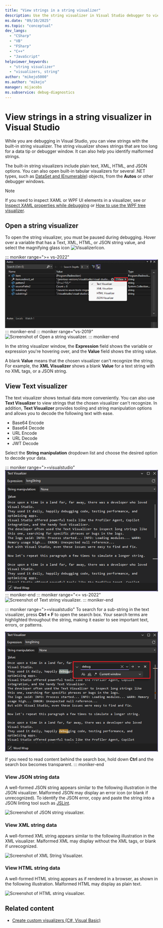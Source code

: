 ```yaml
---
title: "View strings in a string visualizer"
description: Use the string visualizer in Visual Studio debugger to view text strings, XML, HTML, and JSON. You can view other object types, including DataSet and DataTable.
ms.date: "09/10/2025"
ms.topic: "conceptual"
dev_langs:
  - "CSharp"
  - "VB"
  - "FSharp"
  - "C++"
  - "JavaScript"
helpviewer_keywords:
  - "string visualizer"
  - "visualizers, string"
author: "mikejo5000"
ms.author: "mikejo"
manager: mijacobs
ms.subservice: debug-diagnostics
---
```

# View strings in a string visualizer in Visual Studio

While you are debugging in Visual Studio, you can view strings with the built-in string visualizer. The string visualizer shows strings that are too long for a data tip or debugger window. It can also help you identify malformed strings.

The built-in string visualizers include plain text, XML, HTML, and JSON options. You can also open built-in tabular visualizers for several .NET types, such as [DataSet and IEnumerable](../debugger/view-data-in-tabular-visualizer.md)) objects, from the **Autos** or other debugger windows.

> [!NOTE]
> If you need to inspect XAML or WPF UI elements in a visualizer, see or [Inspect XAML properties while debugging](../xaml-tools/inspect-xaml-properties-while-debugging.md) or [How to use the WPF tree visualizer](../debugger/how-to-use-the-wpf-tree-visualizer.md).

## Open a string visualizer

To open the string visualizer, you must be paused during debugging. Hover over a variable that has a Text, XML, HTML, or JSON string value, and select the magnifying glass icon ![VisualizerIcon](../debugger/media/dbg-tips-visualizer-icon.png "Visualizer icon").

::: moniker range=">= vs-2022"
![Screenshot of Open a string visualizer.](../debugger/media/vs-2022/debug-tips-string-visualizers.png "Open string visualizer")
::: moniker-end
::: moniker range="vs-2019"
![Screenshot of Open a string visualizer.](../debugger/media/dbg-tips-string-visualizers.png "Open string visualizer")
::: moniker-end

In the string visualizer window, the **Expression** field shows the variable or expression you're hovering over, and the **Value** field shows the string value.

A blank **Value** means that the chosen visualizer can't recognize the string. For example, the **XML Visualizer** shows a blank **Value** for a text string with no XML tags, or a JSON string.

## View Text  visualizer 

The text visualizer shows textual data more conveniently. You can also use **Text Visualizer** to view strings that the chosen visualizer can't recognize.
In addition, **Text Visualizer** provides tooling and string manipulation options and allows you to decode the following text with ease.

- Base64 Encode
- Base64 Decode
- URL Encode
- URL Decode
- JWT Decode

Select the **String manipulation** dropdown list and choose the desired option to decode your data.

::: moniker range=">=visualstudio"
![Screenshot of Text string visualizer.](../debugger/media/visualstudio/debug-string-visualizer-text.png "Text string visualizer")
::: moniker-end
::: moniker range="<= vs-2022"
![Screenshot of Text string visualizer.](../debugger/media/dbg-string-visualizer-text.png "Text string visualizer")
::: moniker-end

::: moniker range=">=visualstudio"
To search for a sub-string in the text visualizer, press **Ctrl + F** to open the search box. Your search terms are highlighted throughout the string, making it easier to see important text, errors, or patterns.

![Screenshot of search within the text visualizer.](../debugger/media/visualstudio/debug-string-visualizer-text-search.png "Text string visualizer")

If you need to read content behind the search box, hold down **Ctrl** and the search box becomes transparent.
::: moniker-end

### View JSON string data

A well-formed JSON string appears similar to the following illustration in the JSON visualizer. Malformed JSON may display an error icon (or blank if unrecognized). To identify the JSON error, copy and paste the string into a JSON linting tool such as [JSLint](https://www.jslint.com/).

![Screenshot of JSON string visualizer.](../debugger/media/dbg-tips-string-visualizer-json.png "JSON string visualizer")

### View XML string data

A well-formed XML string appears similar to the following illustration in the XML visualizer. Malformed XML may display without the XML tags, or blank if unrecognized.

![Screenshot of XML String Visualizer.](../debugger/media/dbg-string-visualizers-xml.png "XML String Visualizer")

### View HTML string data

A well-formed HTML string appears as if rendered in a browser, as shown in the following illustration. Malformed HTML may display as plain text.

![Screenshot of HTML string visualizer.](../debugger/media/dbg-string-visualizers-html.png "HTML String Visualizer")

## Related content

- [Create custom visualizers (C#, Visual Basic)](../debugger/create-custom-visualizers-of-data.md)